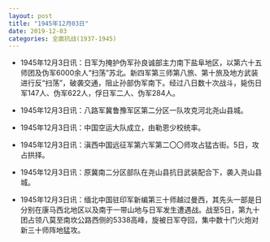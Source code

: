```yaml
---
layout: post
title: "1945年12月03日"
date: 2019-12-03
categories: 全面抗战(1937-1945)
---
```


<meta name="referrer" content="no-referrer" />

- 1945年12月3日讯：日军为掩护伪军孙良诚部主力南下盐阜地区，以第六十五师团及伪军6000余人“扫荡”苏北。新四军第三师第八旅、第十旅及地方武装进行反“扫荡”，破袭交通，阻止孙部伪军南下。经过八日数十次战斗，毙伤日军147人、伪军622人，俘日军二人、伪军284人。 

- 1945年12月3日讯：八路军冀鲁豫军区第二分区一队攻克河北尧山县城。 

- 1945年12月3日讯：中国空运大队成立，由勒恩少校统率。 

- 1945年12月3日讯：滇西中国远征军第六军第二〇〇师攻占猛古街。5日，攻占拱择。 

- 1945年12月3日讯：原冀南二分区部队在尧山县抗日武装配合下，袭入尧山县城。 

- 1945年12月3日讯：缅北中国驻印军新编第三十师越过曼西，其先头一部是日分别在康马西北地区以及南于一带山地与日军发生遭遇战。战至5日，第九十团占领八莫至南坎公路西侧的5338高峰，旋被日军夺回，集中数十门火炮对新三十师阵地猛攻。 

